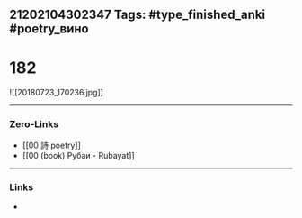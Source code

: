 21202104302347
Tags: #type_finished_anki #poetry_вино
---
# 182

![[20180723_170236.jpg]]

---
### Zero-Links
- [[00 詩 poetry]]
- [[00 (book) Рубаи - Rubayat]]
---
### Links
-